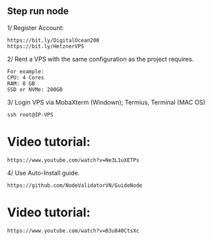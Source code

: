 ## Step run node

1/ Register Account:

    https://bit.ly/DigitalOcean200
    https://bit.ly/HetznerVPS

2/ Rent a VPS with the same configuration as the project requires.

    For example:
    CPU: 4 Cores
    RAM: 8 GB
    SSD or NVMe: 200GB

3/ Login VPS via MobaXterm (Windown); Termius, Terminal (MAC OS)

    ssh root@IP-VPS

# Video tutorial:

    https://www.youtube.com/watch?v=Ne3L1uXETPs

4/ Use Auto-Install guide.

    https://github.com/NodeValidatorVN/GuideNode

# Video tutorial:

    https://www.youtube.com/watch?v=B3u840CtsXc

